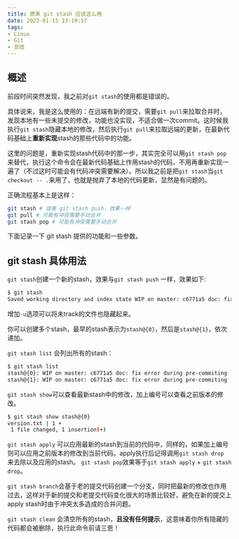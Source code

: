```yaml
---
title: 原来 git stash 应该这么用
date: 2023-01-15 13:19:57
tags:
- Linux
- Git
- 总结
---
```

## 概述
前段时间突然发现，我之前对`git stash`的使用都是错误的。

具体说来，我是这么使用的：在远端有新的提交，需要`git pull`来拉取合并时，发现本地有一些未提交的修改，功能也没实现，不适合做一次commit。这时候我执行`git stash`隐藏本地的修改，然后执行`git pull`来拉取远端的更新，在最新代码基础上**重新实现**stash的那些代码中的功能。

这里的问题是，重新实现stash代码中的那一步，其实完全可以用`git stash pop`来替代，执行这个命令会在最新代码基础上作用stash的代码，不用再重新实现一遍了（不过这时可能会有代码冲突需要解决）。所以我之前是把`git stash`当`git checkout -- .`来用了，也就是抛弃了本地的代码更新，显然是有问题的。

正确流程基本上是这样：
```bash
git stash # 或者 git stash push，效果一样
git pull # 可能有冲突需要手动合并
git stash pop # 可能有冲突需要手动合并
```
下面记录一下 git stash 提供的功能和一些参数。
<!--more-->
## git stash 具体用法

`git stash`创建一个新的stash，效果与`git stash push` 一样，效果如下:
```bash
$ git stash
Saved working directory and index state WIP on master: c6771a5 doc: fix error during pre-commiting
```
增加`-u`选项可以将未track的文件也隐藏起来。

你可以创建多个stash，最早的stash表示为`stash@{0}`，然后是`stash@{1}`，依次递加。

`git stash list` 会列出所有的stash：
```bash
$ git stash list
stash@{0}: WIP on master: c6771a5 doc: fix error during pre-commiting
stash@{1}: WIP on master: c6771a5 doc: fix error during pre-commiting
```

`git stash show`可以查看最新stash中的修改，加上编号可以查看之前版本的修改。
```bash
$ git stash show stash@{0}
version.txt | 1 +
 1 file changed, 1 insertion(+)
```
`git stash apply` 可以应用最新的stash到当前的代码中，同样的，如果加上编号则可以应用之前版本的修改到当前代码。apply执行后记得调用`git stash drop` 来去除以及应用的stash。
`git stash pop`效果等于`git stash apply` + `git stash drop`。

`git stash branch`会基于老的提交代码创建一个分支，同时把最新的修改也作用过去，这样对于新的提交和老提交代码变化很大的场景比较好，避免在新的提交上apply stash时由于冲突太多造成的合并问题。

`git stash clean` 会清空所有的stash，**且没有任何提示**，这意味着你所有隐藏的代码都会被删除，执行此命令前请三思！
